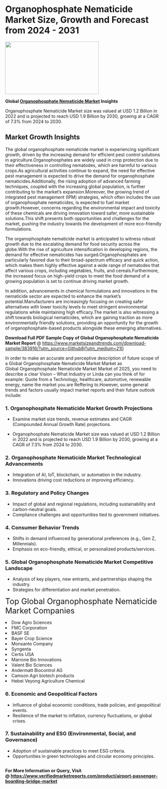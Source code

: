 <H1>Organophosphate Nematicide Market Size, Growth and Forecast from 2024 - 2031</H1><img class="aligncenter size-medium wp-image-584254" src="https://thirdeyenews.in/wp-content/uploads/2024/09/Global-Market-Research-300x168.jpeg" alt="" width="300" height="168" /><p><strong>Global&nbsp;<a href="https://www.marketsizeandtrends.com/download-sample/383916/?utm_source=Github8j?utm_medium=210">Organophosphate Nematicide Market</a> Insights</strong></p><p>Organophosphate Nematicide Market size was valued at USD 1.2 Billion in 2022 and is projected to reach USD 1.9 Billion by 2030, growing at a CAGR of 7.3% from 2024 to 2030.</p><p><h2>Market Growth Insights</h2> <p>The global organophosphate nematicide market is experiencing significant growth, driven by the increasing demand for efficient pest control solutions in agriculture.Organophosphates are widely used in crop protection due to their effectiveness in controlling nematodes, which are harmful to various crops.As agricultural activities continue to expand, the need for effective pest management is expected to drive the demand for organophosphate nematicides.Additionally, the rising adoption of advanced farming techniques, coupled with the increasing global population, is further contributing to the market’s expansion.Moreover, the growing trend of integrated pest management (IPM) strategies, which often includes the use of organophosphate nematicides, is expected to fuel market growth.However, concerns regarding the environmental impact and toxicity of these chemicals are driving innovation toward safer, more sustainable solutions.This shift presents both opportunities and challenges for the market, pushing the industry towards the development of more eco-friendly formulations.</p> <p>The organophosphate nematicide market is anticipated to witness robust growth due to the escalating demand for food security across the globe.With the rise of agriculture intensification in developing regions, the demand for effective nematicides has surged.Organophosphates are particularly favored due to their broad-spectrum efficacy and quick action, which makes them highly effective against a wide range of nematodes that affect various crops, including vegetables, fruits, and cereals.Furthermore, the increased focus on high-yield crops to meet the food demand of a growing population is set to continue driving market growth.</p> <p>In addition, advancements in chemical formulations and innovations in the nematicide sector are expected to enhance the market’s potential.Manufacturers are increasingly focusing on creating safer alternatives with lower toxicity levels to meet stringent environmental regulations while maintaining high efficacy.The market is also witnessing a shift towards biological nematicides, which are gaining traction as more environmentally friendly solutions, providing an opportunity for the growth of organophosphate-based products alongside these emerging alternatives.</p> <p><span class=""><strong>Download Full PDF Sample Copy of Global Organophosphate Nematicide Market Report</strong> @ <a href="https://www.marketsizeandtrends.com/download-sample/383916/?utm_source=Github8j?utm_medium=210" target="_blank">https://www.marketsizeandtrends.com/download-sample/383916/?utm_source=Github8j?utm_medium=210</a></span></p><p>In order to make an accurate and perceptive description of future scope of a Global&nbsp;Organophosphate Nematicide Market Market as Global&nbsp;Organophosphate Nematicide Market Market of 2025, you need to describe a clear Vision &ndash; What Industry or Linda can you think of for example: Quote from a Technology, healthcare, automotive, renewable energy, name the market you are Reffering to.However, some general trends and factors usually impact market reports and their future outlook include:</p><h3>1.&nbsp;<strong>Organophosphate Nematicide Market Growth Projections</strong></h3><ul><li>Examine market size trends, revenue estimates and CAGR (Compounded Annual Growth Rate) projections.</li><li><p>Organophosphate Nematicide Market size was valued at USD 1.2 Billion in 2022 and is projected to reach USD 1.9 Billion by 2030, growing at a CAGR of 7.3% from 2024 to 2030.</p></li></ul><h3>2.&nbsp;<strong>Organophosphate Nematicide Market Technological Advancements</strong></h3><ul><li>Integration of AI, IoT, blockchain, or automation in the industry.</li><li>Innovations driving cost reductions or improving efficiency.</li></ul><h3>3.&nbsp;<strong>Regulatory and Policy Changes</strong></h3><ul><li>Impact of global and regional regulations, including sustainability and carbon-neutral goals.</li><li>Compliance challenges and opportunities tied to government initiatives.</li></ul><h3>4.&nbsp;<strong>Consumer Behavior Trends</strong></h3><ul><li>Shifts in demand influenced by generational preferences (e.g., Gen Z, Millennials).</li><li>Emphasis on eco-friendly, ethical, or personalized products/services.</li></ul><h3>5.&nbsp;<strong>Global Organophosphate Nematicide Market Competitive Landscape</strong></h3><ul><li>Analysis of key players, new entrants, and partnerships shaping the industry.</li><li>Strategies for differentiation and market penetration.</li></ul><p data-pm-slice="1 1 []"><span style="color: inherit; font-family: inherit; font-size: 25px;">Top Global Organophosphate Nematicide Market Companies</span></p><div class="" data-test-id=""><p><li>Dow Agro Sciences</li><li> FMC Corporation</li><li> BASF SE</li><li> Bayer Crop Science</li><li> Monsanto Company</li><li> Syngenta</li><li> Certis USA</li><li> Marrone Bio Innovations</li><li> Valent Bio Sciences</li><li> Andermatt Biocontrol AG</li><li> Camson Agri biotech products</li><li> Hebei Veyong Agriculture Chemical</li></p></div><h3>6.&nbsp;<strong>Economic and Geopolitical Factors</strong></h3><ul><li>Influence of global economic conditions, trade policies, and geopolitical events.</li><li>Resilience of the market to inflation, currency fluctuations, or global crises.</li></ul><h3>7.&nbsp;<strong>Sustainability and ESG (Environmental, Social, and Governance)</strong></h3><ul><li>Adoption of sustainable practices to meet ESG criteria.</li><li>Opportunities in green technologies and circular economy principles.</li></ul><h2><strong style="font-size: 14px;">For More Information or Query, Visit @&nbsp;</strong><a style="background-color: #ffffff; font-size: 14px;" href="https://www.marketsizeandtrends.com/report/organophosphate-nematicide-market/" target="_blank">https://www.verifiedmarketreports.com/product/airport-passenger-boarding-bridge-market</a></h2>